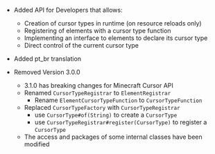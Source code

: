 - Added API for Developers that allows:
    - Creation of cursor types in runtime (on resource reloads only)
    - Registering of elements with a cursor type function
    - Implementing an interface to elements to declare its cursor type
    - Direct control of the current cursor type
- Added pt_br translation


- Removed Version 3.0.0
    - 3.1.0 has breaking changes for Minecraft Cursor API
    - Renamed `CursorTypeRegistrar` to `ElementRegistrar`
        - Rename `ElementCursorTypeFunction` to `CursorTypeFunction`
    - Replaced `CursorTypeFactory` with `CursorTypeRegistrar`
        - use `CursorType#of(String)` to create a `CursorType`
        - use `CursorTypeRegistrar#register(CursorType)` to register a `CursorType`
    - The access and packages of some internal classes have been modified